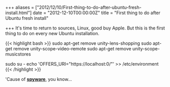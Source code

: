 +++
aliases = ["2012/12/10/First-thing-to-do-after-ubuntu-fresh-install.html"]
date = "2012-12-10T00:00:00Z"
title = "First thing to do after Ubuntu fresh install"

+++
It's time to return to sources, Linux, good buy Apple.
But this is the first thing to do on every new Ubuntu installation.

{{< highlight bash >}}
sudo apt-get remove unity-lens-shopping
sudo apt-get remove unity-scope-video-remote
sudo apt-get remove unity-scope-musicstores

sudo su -
echo 'OFFERS_URI="https://localhost:0/"' >> /etc/environment
{{< /highlight >}}

'Cause of [__spyware__][1], you know...

[1]: http://www.fsf.org/blogs/rms/ubuntu-spyware-what-to-do
